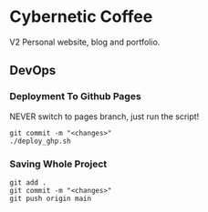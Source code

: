 # Cybernetic Coffee
V2 Personal website, blog and portfolio.

## DevOps

### Deployment To Github Pages

NEVER switch to pages branch, just run the script!

```
git commit -m "<changes>"
./deploy_ghp.sh
```

### Saving Whole Project

```
git add .
git commit -m "<changes>"
git push origin main
```